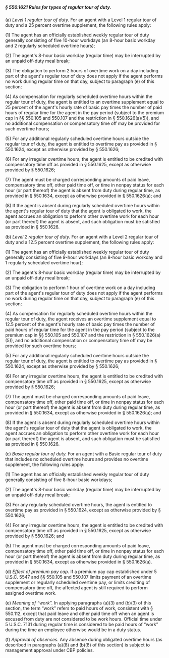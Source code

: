 ##### § 550.1621 Rules for types of regular tour of duty. #####

(a) *Level 1 regular tour of duty.* For an agent with a Level 1 regular tour of duty and a 25 percent overtime supplement, the following rules apply:

(1) The agent has an officially established weekly regular tour of duty generally consisting of five 10-hour workdays (an 8-hour basic workday and 2 regularly scheduled overtime hours);

(2) The agent's 8-hour basic workday (regular time) may be interrupted by an unpaid off-duty meal break;

(3) The obligation to perform 2 hours of overtime work on a day including part of the agent's regular tour of duty does not apply if the agent performs no work during regular time on that day, subject to paragraph (e) of this section;

(4) As compensation for regularly scheduled overtime hours within the regular tour of duty, the agent is entitled to an overtime supplement equal to 25 percent of the agent's hourly rate of basic pay times the number of paid hours of regular time for the agent in the pay period (subject to the premium cap in §§ 550.105 and 550.107 and the restriction in § 550.1626(a)(5)), and no additional compensation or compensatory time off may be provided for such overtime hours;

(5) For any additional regularly scheduled overtime hours outside the regular tour of duty, the agent is entitled to overtime pay as provided in § 550.1624, except as otherwise provided by § 550.1626;

(6) For any irregular overtime hours, the agent is entitled to be credited with compensatory time off as provided in § 550.1625, except as otherwise provided by § 550.1626;

(7) The agent must be charged corresponding amounts of paid leave, compensatory time off, other paid time off, or time in nonpay status for each hour (or part thereof) the agent is absent from duty during regular time, as provided in § 550.1634, except as otherwise provided in § 550.1626(a); and

(8) If the agent is absent during regularly scheduled overtime hours within the agent's regular tour of duty that the agent is obligated to work, the agent accrues an obligation to perform other overtime work for each hour (or part thereof) the agent is absent, and such obligation must be satisfied as provided in § 550.1626.

(b) *Level 2 regular tour of duty.* For an agent with a Level 2 regular tour of duty and a 12.5 percent overtime supplement, the following rules apply:

(1) The agent has an officially established weekly regular tour of duty generally consisting of five 9-hour workdays (an 8-hour basic workday and 1 regularly scheduled overtime hour);

(2) The agent's 8-hour basic workday (regular time) may be interrupted by an unpaid off-duty meal break;

(3) The obligation to perform 1 hour of overtime work on a day including part of the agent's regular tour of duty does not apply if the agent performs no work during regular time on that day, subject to paragraph (e) of this section;

(4) As compensation for regularly scheduled overtime hours within the regular tour of duty, the agent receives an overtime supplement equal to 12.5 percent of the agent's hourly rate of basic pay times the number of paid hours of regular time for the agent in the pay period (subject to the premium cap in §§ 550.105 and 550.107 and the restriction in § 550.1626(a)(5)), and no additional compensation or compensatory time off may be provided for such overtime hours;

(5) For any additional regularly scheduled overtime hours outside the regular tour of duty, the agent is entitled to overtime pay as provided in § 550.1624, except as otherwise provided by § 550.1626;

(6) For any irregular overtime hours, the agent is entitled to be credited with compensatory time off as provided in § 550.1625, except as otherwise provided by § 550.1626;

(7) The agent must be charged corresponding amounts of paid leave, compensatory time off, other paid time off, or time in nonpay status for each hour (or part thereof) the agent is absent from duty during regular time, as provided in § 550.1634, except as otherwise provided in § 550.1626(a); and

(8) If the agent is absent during regularly scheduled overtime hours within the agent's regular tour of duty that the agent is obligated to work, the agent accrues an obligation to perform other overtime work for each hour (or part thereof) the agent is absent, and such obligation must be satisfied as provided in § 550.1626.

(c) *Basic regular tour of duty.* For an agent with a Basic regular tour of duty that includes no scheduled overtime hours and provides no overtime supplement, the following rules apply:

(1) The agent has an officially established weekly regular tour of duty generally consisting of five 8-hour basic workdays;

(2) The agent's 8-hour basic workday (regular time) may be interrupted by an unpaid off-duty meal break;

(3) For any regularly scheduled overtime hours, the agent is entitled to overtime pay as provided in § 550.1624, except as otherwise provided by § 550.1626;

(4) For any irregular overtime hours, the agent is entitled to be credited with compensatory time off as provided in § 550.1625, except as otherwise provided by § 550.1626; and

(5) The agent must be charged corresponding amounts of paid leave, compensatory time off, other paid time off, or time in nonpay status for each hour (or part thereof) the agent is absent from duty during regular time, as provided in § 550.1634, except as otherwise provided in § 550.1626(a).

(d) *Effect of premium pay cap.* If a premium pay cap established under 5 U.S.C. 5547 and §§ 550.105 and 550.107 limits payment of an overtime supplement or regularly scheduled overtime pay, or limits crediting of compensatory time off, the affected agent is still required to perform assigned overtime work.

(e) *Meaning of “work”.* In applying paragraphs (a)(3) and (b)(3) of this section, the term “work” refers to paid hours of work, consistent with § 550.112, except that paid leave and other paid time off when an agent is excused from duty are not considered to be work hours. Official time under 5 U.S.C. 7131 during regular time is considered to be paid hours of “work” during the time an employee otherwise would be in a duty status.

(f) *Approval of absences.* Any absence during obligated overtime hours (as described in paragraphs (a)(8) and (b)(8) of this section) is subject to management approval under CBP policies.
